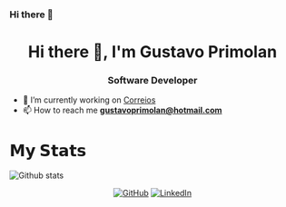 ### Hi there 👋

<link rel="stylesheet" href="https://cdn.jsdelivr.net/gh/konpa/devicon@master/devicon.min.css">


<h1 align="center">Hi there 👋, I'm Gustavo Primolan</h1>
<h3 align="center">Software Developer</h3>

- 🔭 I’m currently working on [Correios](http://www.correios.com.br)
- 📫 How to reach me **gustavoprimolan@hotmail.com**

# 𝗠𝘆 𝗦𝘁𝗮𝘁𝘀

![Github stats](https://github-readme-stats.vercel.app/api?username=victorwardi&show_icons=true&hide_border=true)


<p align="center">
	<a href="https://github.com/victorwardi" target="_blank"><img src="https://img.shields.io/github/followers/terrytangyuan.svg?label=GitHub&style=social" alt="GitHub"></a>
	<a href="https://www.linkedin.com/in/victorwardi" target="_blank"><img src="https://img.shields.io/badge/LinkedIn--_.svg?style=social&logo=linkedin" alt="LinkedIn"></a>

</p>


<!--
**victorwardi/victorwardi** is a ✨ _special_ ✨ repository because its `README.md` (this file) appears on your GitHub profile.

Here are some ideas to get you started:

- 🔭 I’m currently working on ...
- 🌱 I’m currently learning ...
- 👯 I’m looking to collaborate on ...
- 🤔 I’m looking for help with ...
- 💬 Ask me about ...
- 📫 How to reach me: ...
- 😄 Pronouns: ...
- ⚡ Fun fact: ...
-->
